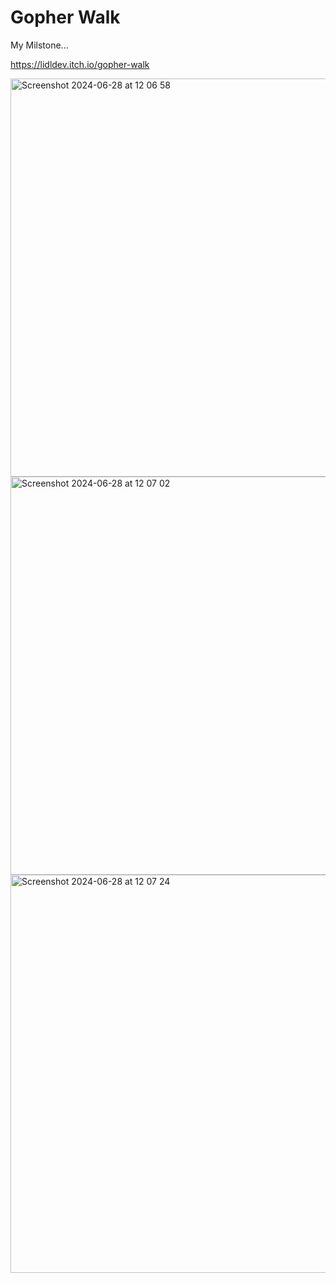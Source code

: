 # Gopher Walk

My Milstone...

https://lidldev.itch.io/gopher-walk

<img width="637" alt="Screenshot 2024-06-28 at 12 06 58" src="https://github.com/lidldev/GopherWalk/assets/118509044/6f1213ba-e166-468a-86ae-0d50096d9238">


<img width="637" alt="Screenshot 2024-06-28 at 12 07 02" src="https://github.com/lidldev/GopherWalk/assets/118509044/efb553ca-1085-44a2-8681-5f1e2e1e0a32">


<img width="637" alt="Screenshot 2024-06-28 at 12 07 24" src="https://github.com/lidldev/GopherWalk/assets/118509044/3134ea81-ed7f-4c68-8e1c-a2ccaa0161d4">

